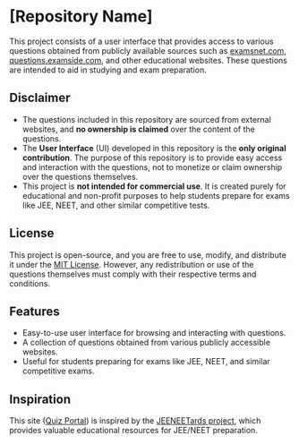# [Repository Name]

This project consists of a user interface that provides access to various questions obtained from publicly available sources such as [examsnet.com](https://www.examsnet.com), [questions.examside.com](https://www.questions.examside.com), and other educational websites. These questions are intended to aid in studying and exam preparation.

## Disclaimer

- The questions included in this repository are sourced from external websites, and **no ownership is claimed** over the content of the questions.
- The **User Interface** (UI) developed in this repository is the **only original contribution**. The purpose of this repository is to provide easy access and interaction with the questions, not to monetize or claim ownership over the questions themselves.
- This project is **not intended for commercial use**. It is created purely for educational and non-profit purposes to help students prepare for exams like JEE, NEET, and other similar competitive tests.

## License

This project is open-source, and you are free to use, modify, and distribute it under the [MIT License](LICENSE). However, any redistribution or use of the questions themselves must comply with their respective terms and conditions.

## Features

- Easy-to-use user interface for browsing and interacting with questions.
- A collection of questions obtained from various publicly accessible websites.
- Useful for students preparing for exams like JEE, NEET, and similar competitive exams.

## Inspiration

This site ([Quiz Portal](https://itzfew.github.io/Quizes/)) is inspired by the [JEENEETards project](https://github.com/skndash96/jeeneetards), which provides valuable educational resources for JEE/NEET preparation.

